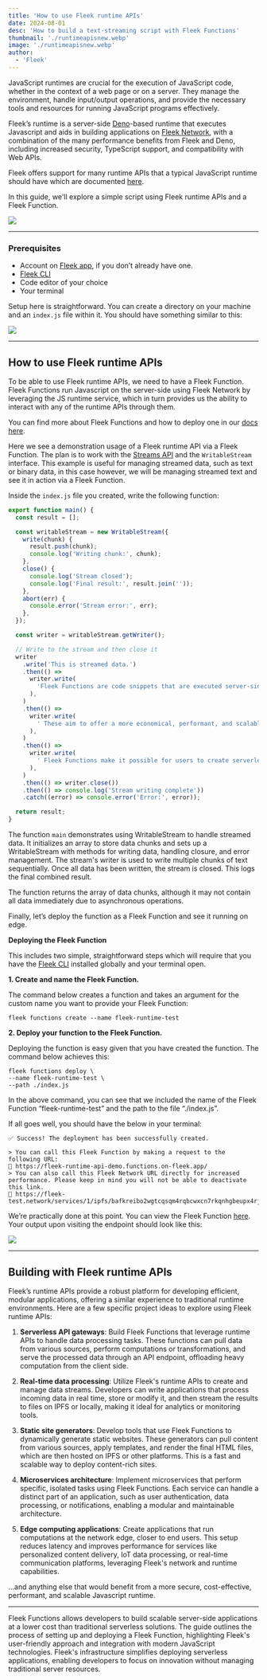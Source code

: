 ```yaml
---
title: 'How to use Fleek runtime APIs'
date: 2024-08-01
desc: 'How to build a text-streaming script with Fleek Functions'
thumbnail: './runtimeapisnew.webp'
image: './runtimeapisnew.webp'
author:
  - 'Fleek'
---
```


JavaScript runtimes are crucial for the execution of JavaScript code, whether in the context of a web page or on a server. They manage the environment, handle input/output operations, and provide the necessary tools and resources for running JavaScript programs effectively.

Fleek’s runtime is a server-side <u>[Deno](https://deno.com/)</u>-based runtime that executes Javascript and aids in building applications on <u>[Fleek Network](https://fleek.network/)</u>, with a combination of the many performance benefits from Fleek and Deno, including increased security, TypeScript support, and compatibility with Web APIs.

Fleek offers support for many runtime APIs that a typical JavaScript runtime should have which are documented <u>[here](https://fleek-network.github.io/js-docs/)</u>.

In this guide, we'll explore a simple script using Fleek runtime APIs and a Fleek Function.

![](./apis.webp)

---

### **Prerequisites**

- Account on <u>[Fleek app](https://app.fleek.xyz/)</u>, if you don’t already have one.
- <u>[Fleek CLI](https://fleek.xyz/docs/cli/)</u>
- Code editor of your choice
- Your terminal

Setup here is straightforward. You can create a directory on your machine and an `index.js` file within it. You should have something similar to this:

![](./index.webp)

---

## **How to use Fleek runtime APIs**

To be able to use Fleek runtime APIs, we need to have a Fleek Function. Fleek Functions run Javascript on the server-side using Fleek Network by leveraging the JS runtime service, which in turn provides us the ability to interact with any of the runtime APIs through them.

You can find more about Fleek Functions and how to deploy one in our <u>[docs here](https://fleek.xyz/docs/platform/fleek-functions/)</u>.

Here we see a demonstration usage of a Fleek runtime API via a Fleek Function. The plan is to work with the <u>[Streams API](https://fleek-network.github.io/js-docs/streams-api.html)</u> and the `WritableStream` interface. This example is useful for managing streamed data, such as text or binary data, in this case however, we will be managing streamed text and see it in action via a Fleek Function.

Inside the `index.js` file you created, write the following function:

```jsx
export function main() {
  const result = [];

  const writableStream = new WritableStream({
    write(chunk) {
      result.push(chunk);
      console.log('Writing chunk:', chunk);
    },
    close() {
      console.log('Stream closed');
      console.log('Final result:', result.join(''));
    },
    abort(err) {
      console.error('Stream error:', err);
    },
  });

  const writer = writableStream.getWriter();

  // Write to the stream and then close it
  writer
    .write('This is streamed data.')
    .then(() =>
      writer.write(
        'Fleek Functions are code snippets that are executed server-side using Fleek Network’s on-chain cloud infrastructure',
      ),
    )
    .then(() =>
      writer.write(
        ' These aim to offer a more economical, performant, and scalable solution for running server-side code than well-known options like Lambda functions, thanks to Fleek Network's architecture. ',
      ),
    )
    .then(() =>
      writer.write(
        ' Fleek Functions make it possible for users to create serverless apps with lightning-fast performance at a much lower cost.',
      ),
    )
    .then(() => writer.close())
    .then(() => console.log('Stream writing complete'))
    .catch((error) => console.error('Error:', error));

  return result;
}
```

The function `main` demonstrates using WritableStream to handle streamed data. It initializes an array to store data chunks and sets up a WritableStream with methods for writing data, handling closure, and error management. The stream's writer is used to write multiple chunks of text sequentially. Once all data has been written, the stream is closed. This logs the final combined result.

The function returns the array of data chunks, although it may not contain all data immediately due to asynchronous operations.

Finally, let’s deploy the function as a Fleek Function and see it running on edge.

**Deploying the Fleek Function**

This includes two simple, straightforward steps which will require that you have the <u>[Fleek CLI](https://fleek.xyz/docs/cli/)</u> installed globally and your terminal open.

**1. Create and name the Fleek Function.**

The command below creates a function and takes an argument for the custom name you want to provide your Fleek Function:

```
fleek functions create --name fleek-runtime-test
```

**2. Deploy your function to the Fleek Function.**

Deploying the function is easy given that you have created the function. The command below achieves this:

```
fleek functions deploy \
--name fleek-runtime-test \
--path ./index.js
```

In the above command, you can see that we included the name of the Fleek Function “fleek-runtime-test” and the path to the file “./index.js”.

If all goes well, you should have the below in your terminal:

```
✅ Success! The deployment has been successfully created.

> You can call this Fleek Function by making a request to the following URL:
🔗 https://fleek-runtime-api-demo.functions.on-fleek.app/
> You can also call this Fleek Network URL directly for increased performance. Please keep in mind you will not be able to deactivate this link.
🔗 https://fleek-test.network/services/1/ipfs/bafkreibo2wgtcqsqm4rqbcwxcn7rkqnhgbeupx4rjkvoh7pxlif6cur6vm
```

We’re practically done at this point. You can view the Fleek Function <u>[here](https://fleek-runtime-api-demo.functions.on-fleek.app/)</u>. Your output upon visiting the endpoint should look like this:

![](./endpoint.webp)

---

## **Building with Fleek runtime APIs**

Fleek’s runtime APIs provide a robust platform for developing efficient, modular applications, offering a similar experience to traditional runtime environments. Here are a few specific project ideas to explore using Fleek runtime APIs:

1. **Serverless API gateways**: Build Fleek Functions that leverage runtime APIs to handle data processing tasks. These functions can pull data from various sources, perform computations or transformations, and serve the processed data through an API endpoint, offloading heavy computation from the client side.

2. **Real-time data processing**: Utilize Fleek's runtime APIs to create and manage data streams. Developers can write applications that process incoming data in real time, store or modify it, and then stream the results to files on IPFS or locally, making it ideal for analytics or monitoring tools.

3. **Static site generators**: Develop tools that use Fleek Functions to dynamically generate static websites. These generators can pull content from various sources, apply templates, and render the final HTML files, which are then hosted on IPFS or other platforms. This is a fast and scalable way to deploy content-rich sites.

4. **Microservices architecture**: Implement microservices that perform specific, isolated tasks using Fleek Functions. Each service can handle a distinct part of an application, such as user authentication, data processing, or notifications, enabling a modular and maintainable architecture.

5. **Edge computing applications**: Create applications that run computations at the network edge, closer to end users. This setup reduces latency and improves performance for services like personalized content delivery, IoT data processing, or real-time communication platforms, leveraging Fleek's network and runtime capabilities.

...and anything else that would benefit from a more secure, cost-effective, performant, and scalable Javascript runtime.

---

Fleek Functions allows developers to build scalable server-side applications at a lower cost than traditional serverless solutions. The guide outlines the process of setting up and deploying a Fleek Function, highlighting Fleek's user-friendly approach and integration with modern JavaScript technologies. Fleek's infrastructure simplifies deploying serverless applications, enabling developers to focus on innovation without managing traditional server resources.
